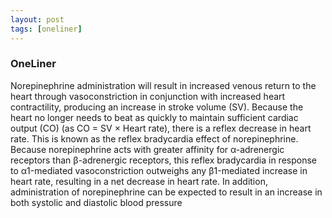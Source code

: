 ```yaml
---
layout: post
tags: [oneliner]
---
```



### OneLiner

Norepinephrine administration will result in increased venous return to the heart through vasoconstriction in conjunction with increased heart contractility, producing an increase in stroke volume (SV). Because the heart no longer needs to beat as quickly to maintain sufficient cardiac output (CO) (as CO = SV × Heart rate), there is a reflex decrease in heart rate. This is known as the reflex bradycardia effect of norepinephrine. Because norepinephrine acts with greater affinity for α-adrenergic receptors than β-adrenergic receptors, this reflex bradycardia in response to α1-mediated vasoconstriction outweighs any β1-mediated increase in heart rate, resulting in a net decrease in heart rate. In addition, administration of norepinephrine can be expected to result in an increase in both systolic and diastolic blood pressure
